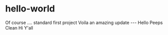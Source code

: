 
# hello-world
Of course ....  standard first project
Voila an amazing update ---
Hello Peeps
Clean
Hi Y'all

